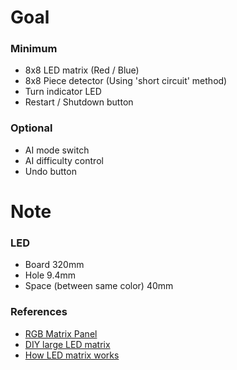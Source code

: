 # Goal

### Minimum
- 8x8 LED matrix (Red / Blue)
- 8x8 Piece detector (Using 'short circuit' method)
- Turn indicator LED
- Restart / Shutdown button

### Optional
- AI mode switch
- AI difficulty control
- Undo button

# Note

### LED
- Board 320mm
- Hole 9.4mm 
- Space (between same color) 40mm

### References
- [RGB Matrix Panel](https://tinkersphere.com/led-matrix-panels/359-full-color-rgb-led-matrix-panel-large-8x8.html)
- [DIY large LED matrix](https://www.instructables.com/Large-8x8-LED-Matrix-Display/)
- [How LED matrix works](https://juahnpop.tistory.com/189)  
